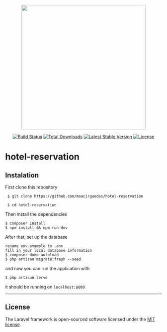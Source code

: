 <p align="center"><a href="https://laravel.com" target="_blank"><img src="https://raw.githubusercontent.com/laravel/art/master/logo-lockup/5%20SVG/2%20CMYK/1%20Full%20Color/laravel-logolockup-cmyk-red.svg" width="400"></a></p>

<p align="center">
<a href="https://travis-ci.org/laravel/framework"><img src="https://travis-ci.org/laravel/framework.svg" alt="Build Status"></a>
<a href="https://packagist.org/packages/laravel/framework"><img src="https://poser.pugx.org/laravel/framework/d/total.svg" alt="Total Downloads"></a>
<a href="https://packagist.org/packages/laravel/framework"><img src="https://poser.pugx.org/laravel/framework/v/stable.svg" alt="Latest Stable Version"></a>
<a href="https://packagist.org/packages/laravel/framework"><img src="https://poser.pugx.org/laravel/framework/license.svg" alt="License"></a>
</p>


# hotel-reservation

## Instalation

First clone this repository

```
 $ git clone https://github.com/moacirguedes/hotel-reservation

 $ cd hotel-reservation

```

Then install the dependencies

```
$ composer install
$ npm install && npm run dev
```

After that, set up the database

```
rename env.example to .env
fill in your local database information
$ composer dump-autoload
$ php artisan migrate:fresh --seed
```

and now you can run the application with

```
$ php artisan serve
```

it should be running on ```localhost:8080```

____________________________


## License

The Laravel framework is open-sourced software licensed under the [MIT license](https://opensource.org/licenses/MIT).
